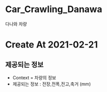 # Car_Crawling_Danawa
다나와 차량

# Create At 2021-02-21

## 제공되는 정보
- Context = 차량의 정보
- 제공되는 정보 : 전장,전폭,전고,축거 (mm)
